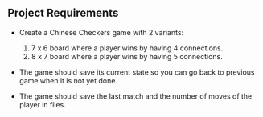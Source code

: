 ## Project Requirements
- Create a Chinese Checkers game with 2 variants:
    1. 7 x 6 board where a player wins by having 4 connections.
    2. 8 x 7 board where a player wins by having 5 connections.
    
- The game should save its current state so you can go back to previous game when it is not yet done.
- The game should save the last match and the number of moves of the player in files. 